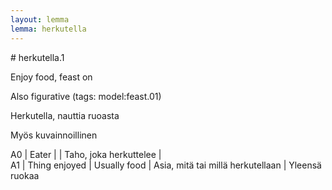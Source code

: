 ```yaml
---
layout: lemma
lemma: herkutella
---
```


<div class="sense">
# <span class="sensename">herkutella.1</span>

<span class="description">Enjoy food, feast on</span>

Also figurative (tags: model:feast.01)

<span class="description">Herkutella, nauttia ruoasta</span>

Myös kuvainnoillinen

A0 | Eater |   | Taho, joka herkuttelee |  
A1 | Thing enjoyed | Usually food | Asia, mitä tai millä herkutellaan | Yleensä ruokaa

</div>


